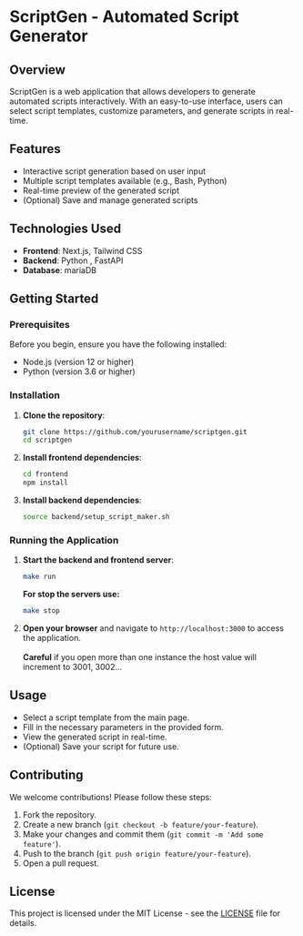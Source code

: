 # ScriptGen - Automated Script Generator

## Overview

ScriptGen is a web application that allows developers to generate automated scripts interactively. With an easy-to-use interface, users can select script templates, customize parameters, and generate scripts in real-time.

## Features

- Interactive script generation based on user input
- Multiple script templates available (e.g., Bash, Python)
- Real-time preview of the generated script
- (Optional) Save and manage generated scripts

## Technologies Used

- **Frontend**: Next.js, Tailwind CSS
- **Backend**: Python , FastAPI
- **Database**: mariaDB

## Getting Started

### Prerequisites

Before you begin, ensure you have the following installed:

- Node.js (version 12 or higher)
- Python (version 3.6 or higher)

### Installation

1. **Clone the repository**:

   ```bash
   git clone https://github.com/yourusername/scriptgen.git
   cd scriptgen
   ```

2. **Install frontend dependencies**:

   ```bash
   cd frontend
   npm install
   ```

3. **Install backend dependencies**:

   ```bash
   source backend/setup_script_maker.sh 
   ```

### Running the Application

1. **Start the backend and frontend server**:

   ```bash
   make run
   ```
   **For stop the servers use:**

   ```bash
   make stop
   ```
3. **Open your browser** and navigate to `http://localhost:3000` to access the application.
<br></br>
   **Careful** if you open more than one instance the host value will increment to 3001, 3002...
## Usage

- Select a script template from the main page.
- Fill in the necessary parameters in the provided form.
- View the generated script in real-time.
- (Optional) Save your script for future use.

## Contributing

We welcome contributions! Please follow these steps:

1. Fork the repository.
2. Create a new branch (`git checkout -b feature/your-feature`).
3. Make your changes and commit them (`git commit -m 'Add some feature'`).
4. Push to the branch (`git push origin feature/your-feature`).
5. Open a pull request.

## License

This project is licensed under the MIT License - see the [LICENSE](LICENSE) file for details.

